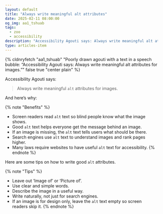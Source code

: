 ```yaml
---
layout: default
title: "Always write meaningful alt attributes"
date: 2025-02-11 08:00:00
og_img: aa1_tshuab
tags:
  - zoo
  - accessibility
description: "Accessibility Agouti says: Always write meaningful alt attributes for images."
type: articles-item
---
```


{% cldnryfetch "aa1_tshuab" "Poorly drawn agouti with a text in a speech bubble: “Accessibility Agouti says: Always write meaningful alt attributes for images.”" false true "center plain" %}

Accessibility Agouti says:

> Always write meaningful `alt` attributes for images.

And here’s why:

{% note "Benefits" %}
- Screen readers read `alt` text so blind people know what the image shows.
- Good `alt` text helps everyone get the message behind an image.
- If an image is missing, the `alt` text tells users what should be there.
- Search engines use `alt` text to understand images and rank pages higher.
- Many laws require websites to have useful `alt` text for accessibility.
{% endnote %}

Here are some tips on how to write good `alt` attributes.

{% note "Tips" %}
- Leave out ‘Image of’ or ‘Picture of’.
- Use clear and simple words.
- Describe the image in a useful way.
- Write naturally, not just for search engines.
- If an image is for design only, leave the `alt` text empty so screen readers skip it.
{% endnote %}
